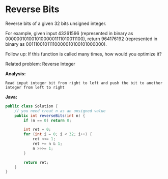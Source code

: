 # Reverse Bits

Reverse bits of a given 32 bits unsigned integer.

For example, given input 43261596 (represented in binary as 00000010100101000001111010011100), return 964176192 (represented in binary as 00111001011110000010100101000000).

Follow up:
If this function is called many times, how would you optimize it?

Related problem: Reverse Integer

**Analysis:**
```
Read input integer bit from right to left and push the bit to another integer from left to right
```

**Java:**
```java
public class Solution {
    // you need treat n as an unsigned value
    public int reverseBits(int n) {
        if (n == 0) return 0;

        int ret = 0;
        for (int i = 0; i < 32; i++) {
            ret <<= 1;
            ret += n & 1;
            n >>>= 1;
        }

        return ret;
    }
}
```
